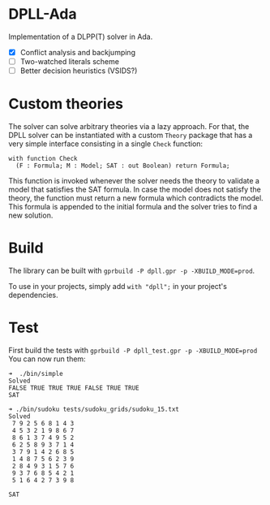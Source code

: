 # DPLL-Ada
Implementation of a DLPP(T) solver in Ada.

 - [X] Conflict analysis and backjumping
 - [ ] Two-watched literals scheme
 - [ ] Better decision heuristics (VSIDS?)

# Custom theories

The solver can solve arbitrary theories via a lazy approach. For that, the DPLL solver can be instantiated with a custom `Theory` package
that has a very simple interface consisting in a single `Check` function:
```
with function Check
  (F : Formula; M : Model; SAT : out Boolean) return Formula;
```
This function is invoked whenever the solver needs the theory to validate a model that satisfies the SAT formula.
In case the model does not satisfy the theory, the function must return a new formula which contradicts the model.
This formula is appended to the initial formula and the solver tries to find a new solution.

# Build
The library can be built with `gprbuild -P dpll.gpr -p -XBUILD_MODE=prod`.

To use in your projects, simply add `with "dpll";` in your project's dependencies.

# Test
First build the tests with `gprbuild -P dpll_test.gpr -p -XBUILD_MODE=prod`
You can now run them:
```
➜  ./bin/simple                                 
Solved
FALSE TRUE TRUE TRUE FALSE TRUE TRUE 
SAT

➜ ./bin/sudoku tests/sudoku_grids/sudoku_15.txt         
Solved
 7 9 2 5 6 8 1 4 3
 4 5 3 2 1 9 8 6 7
 8 6 1 3 7 4 9 5 2
 6 2 5 8 9 3 7 1 4
 3 7 9 1 4 2 6 8 5
 1 4 8 7 5 6 2 3 9
 2 8 4 9 3 1 5 7 6
 9 3 7 6 8 5 4 2 1
 5 1 6 4 2 7 3 9 8

SAT
```
